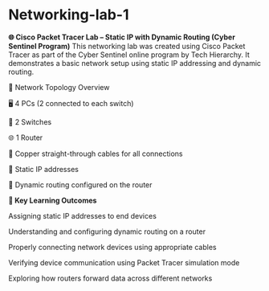 # Networking-lab-1


**🌐 Cisco Packet Tracer Lab – Static IP with Dynamic Routing (Cyber Sentinel Program)**
This networking lab was created using Cisco Packet Tracer as part of the Cyber Sentinel online program by Tech Hierarchy. It demonstrates a basic network setup using static IP addressing and dynamic routing.

🔧 Network Topology Overview


🖥 4 PCs (2 connected to each switch)

🔀 2 Switches

🌐 1 Router

🔌 Copper straight-through cables for all connections

🧠 Static IP addresses

🔄 Dynamic routing configured on the router



**🧠 Key Learning Outcomes**

Assigning static IP addresses to end devices

Understanding and configuring dynamic routing on a router

Properly connecting network devices using appropriate cables

Verifying device communication using Packet Tracer simulation mode

Exploring how routers forward data across different networks

